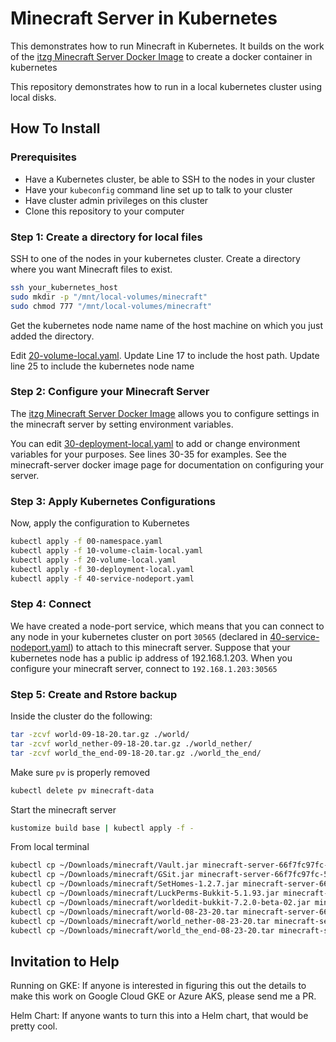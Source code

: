 Minecraft Server in Kubernetes
==============

This demonstrates how to run Minecraft in Kubernetes. It builds on the work of 
the [itzg Minecraft Server Docker Image](https://hub.docker.com/r/itzg/minecraft-server/) 
to create a docker container in kubernetes

This repository demonstrates how to run in a local kubernetes cluster using
local disks. 

How To Install
------

### Prerequisites 
* Have a Kubernetes cluster, be able to SSH to the nodes in your cluster
* Have your `kubeconfig` command line set up to talk to your cluster
* Have cluster admin privileges on this cluster
* Clone this repository to your computer

### Step 1: Create a directory for local files

SSH to one of the nodes in your kubernetes cluster. Create a directory where you want Minecraft files to exist.

```bash
ssh your_kubernetes_host
sudo mkdir -p "/mnt/local-volumes/minecraft"
sudo chmod 777 "/mnt/local-volumes/minecraft"
```

Get the kubernetes node name name of the host machine
on which you just added the directory.

Edit [20-volume-local.yaml](20-volume-local.yaml#L17). Update Line 17 to include the 
host path. Update line 25 to include the kubernetes node name

### Step 2: Configure your Minecraft Server

The [itzg Minecraft Server Docker Image](https://hub.docker.com/r/itzg/minecraft-server/) 
allows you to configure settings in the minecraft
server by setting environment variables. 

You can edit [30-deployment-local.yaml](30-deployment-local.yaml#L30) to add or
change environment variables for your purposes. See lines 30-35 for examples. See the minecraft-server docker image page for documentation on configuring your server.


### Step 3: Apply Kubernetes Configurations

Now, apply the configuration to Kubernetes

```bash
kubectl apply -f 00-namespace.yaml
kubectl apply -f 10-volume-claim-local.yaml
kubectl apply -f 20-volume-local.yaml
kubectl apply -f 30-deployment-local.yaml
kubectl apply -f 40-service-nodeport.yaml
```

### Step 4: Connect

We have created a node-port service, which means
that you can connect to any node in your kubernetes cluster on port `30565` (declared in [40-service-nodeport.yaml](40-service-nodeport.yaml#L12)) to attach to this minecraft server. Suppose that your kubernetes node has a public
ip address of 192.168.1.203.  When you configure your
minecraft server, connect to `192.168.1.203:30565`


### Step 5: Create and Rstore backup
Inside the cluster do the following:
```bash
tar -zcvf world-09-18-20.tar.gz ./world/
tar -zcvf world_nether-09-18-20.tar.gz ./world_nether/
tar -zcvf world_the_end-09-18-20.tar.gz ./world_the_end/
```

Make sure `pv` is properly removed
```bash
kubectl delete pv minecraft-data
```

Start the minecraft server
```bash
kustomize build base | kubectl apply -f -
```

From local terminal
```bash
kubectl cp ~/Downloads/minecraft/Vault.jar minecraft-server-66f7fc97fc-5c4m5:/data/plugins/ -n minecraft
kubectl cp ~/Downloads/minecraft/GSit.jar minecraft-server-66f7fc97fc-5c4m5:/data/plugins/ -n minecraft
kubectl cp ~/Downloads/minecraft/SetHomes-1.2.7.jar minecraft-server-66f7fc97fc-5c4m5:/data/plugins/ -n minecraft
kubectl cp ~/Downloads/minecraft/LuckPerms-Bukkit-5.1.93.jar minecraft-server-66f7fc97fc-5c4m5:/data/plugins/ -n minecraft
kubectl cp ~/Downloads/minecraft/worldedit-bukkit-7.2.0-beta-02.jar minecraft-server-66f7fc97fc-5c4m5:/data/plugins/ -n minecraft
kubectl cp ~/Downloads/minecraft/world-08-23-20.tar minecraft-server-66f7fc97fc-5c4m5:/data/ -n minecraft
kubectl cp ~/Downloads/minecraft/world_nether-08-23-20.tar minecraft-server-66f7fc97fc-5c4m5:/data/ -n minecraft
kubectl cp ~/Downloads/minecraft/world_the_end-08-23-20.tar minecraft-server-66f7fc97fc-5c4m5:/data/ -n minecraft
```

Invitation to Help
------

Running on GKE: If anyone is interested in figuring this out the details to make this work
on Google Cloud GKE or Azure AKS, please send me a PR.

Helm Chart: If anyone wants to turn this into a Helm chart, that would be pretty cool.

